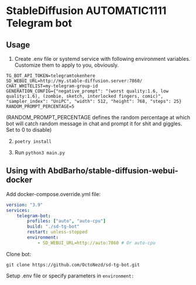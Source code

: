 # StableDiffusion AUTOMATIC1111 Telegram bot

## Usage

1. Create .env file or systemd service with following environment variables. Customize them to apply to you, obviously.

```
TG_BOT_API_TOKEN=telegramtokenhere
SD_WEBUI_URL=http://my.stable-diffusion.server:7860/
CHAT_WHITELIST=my-telegram-group-id
GENERATION_CONFIG={"negative_prompt": "(worst quality:1.6, low quality:1.6), (zombie, sketch, interlocked fingers, comic)", "sampler_index": "UniPC", "width": 512, "height": 768, "steps": 25}
RANDOM_PROMPT_PERCENTAGE=5
```

(RANDOM_PROMPT_PERCENTAGE defines the random percentage at which bot will catch random message in chat and prompt it for shit and giggles. Set to 0 to disable)

2. `poetry install`

3. Run `python3 main.py`

## Using with AbdBarho/stable-diffusion-webui-docker

Add docker-compose.override.yml file:

```yml
version: "3.9"
services:
    telegram-bot:
        profiles: ["auto", "auto-cpu"]
        build: "./sd-tg-bot"
        restart: unless-stopped
        environment:
            - SD_WEBUI_URL=http://auto:7860 # Or auto-cpu
```

Clone bot:

`git clone https://github.com/OctoNezd/sd-tg-bot.git`

Setup .env file or specify parameters in `environment:`
